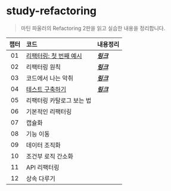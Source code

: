 # study-refactoring

> 마틴 파울러의 Refactoring 2판을 읽고 실습한 내용을 정리합니다.

| 챕터 | 코드                                                                            | 내용정리                                                                                                        |
|:--:|:------------------------------------------------------------------------------|:------------------------------------------------------------------------------------------------------------|
| 01 | [리팩터링: 첫 번째 예시](https://github.com/nahyeon99/study-refactoring/tree/chapter1) | [**_링크_**](https://github.com/nahyeon99/study-refactoring/blob/chapter1/src/main/java/chapter1/Chapter1.md) |
| 02 | 리팩터링 원칙                                                                       | [**_링크_**](https://github.com/nahyeon99/study-refactoring/blob/chapter2/src/main/java/chapter2/Chapter2.md) |
| 03 | 코드에서 나는 악취                                                                    | [**_링크_**](https://github.com/nahyeon99/study-refactoring/blob/chapter3/src/main/java/chapter3/Chapter3.md) |
| 04 | [테스트 구축하기](https://github.com/nahyeon99/study-refactoring/tree/chapter4)      | [**_링크_**](https://github.com/nahyeon99/study-refactoring/blob/chapter4/src/main/java/chapter4/Chapter4.md) |
| 05 | 리팩터링 카탈로그 보는 법                                                                |                                                                                                             |
| 06 | 기본적인 리팩터링                                                                     |                                                                                                             |
| 07 | 캡슐화                                                                           |                                                                                                             |
| 08 | 기능 이동                                                                         |                                                                                                             |
| 09 | 데이터 조직화                                                                       |                                                                                                             |
| 10 | 조건부 로직 간소화                                                                    |                                                                                                             |
| 11 | API 리팩터링                                                                      |                                                                                                             |
| 12 | 상속 다루기                                                                        |                                                                                                             |